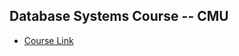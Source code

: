 ## Database Systems Course -- CMU

- [Course Link](https://youtube.com/playlist?list=PLSE8ODhjZXjYDBpQnSymaectKjxCy6BYq&si=DYqKRMUDqDGRLhwW)
